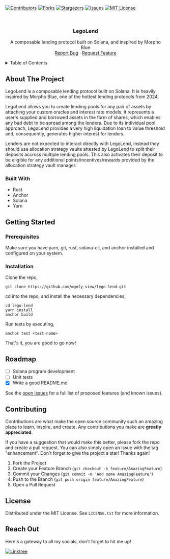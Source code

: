 <!-- PROJECT SHIELDS -->

[![Contributors][contributors-shield]][contributors-url]
[![Forks][forks-shield]][forks-url]
[![Stargazers][stars-shield]][stars-url]
[![Issues][issues-shield]][issues-url]
[![MIT License][license-shield]][license-url]

<!-- PROJECT LOGO -->
<br />
<div align="center">
  <h3 align="center">LegoLend</h3>

  <p align="center">
    A composable lending protocol built on Solana, and inspired by Morpho Blue
    <br />
    <a href="https://github.com/mgnfy-view/lego-lend/issues/new?labels=bug&template=bug-report---.md">Report Bug</a>
    ·
    <a href="https://github.com/mgnfy-view/lego-lend/issues/new?labels=enhancement&template=feature-request---.md">Request Feature</a>
  </p>
</div>

<!-- TABLE OF CONTENTS -->
<details>
  <summary>Table of Contents</summary>
  <ol>
    <li>
      <a href="#about-the-project">About The Project</a>
      <ul>
        <li><a href="#built-with">Built With</a></li>
      </ul>
    </li>
    <li>
      <a href="#getting-started">Getting Started</a>
      <ul>
        <li><a href="#prerequisites">Prerequisites</a></li>
        <li><a href="#installation">Installation</a></li>
      </ul>
    </li>
    <li><a href="#roadmap">Roadmap</a></li>
    <li><a href="#contributing">Contributing</a></li>
    <li><a href="#license">License</a></li>
    <li><a href="#contact">Contact</a></li>
  </ol>
</details>

<!-- ABOUT THE PROJECT -->

## About The Project

LegoLend is a composable lending protocol built on Solana. It is heavily inspired by Morpho Blue, one of the hottest lending protocols from 2024.

LegoLend allows you to create lending pools for any pair of assets by attaching your custom oracles and interest rate models. It represents a user's supplied and borrowed assets in the form of shares, which enables any bad debt to be spread among the lenders. Due to its individual pool approach, LegoLend provides a very high liquidation loan to value threshold and, consequently, generates higher interest for lenders.

Lenders are not expected to interact directly with LegoLend, instead they should use allocation strategy vaults attested by LegoLend to split their deposits accross multiple lending pools. This also activates their deposit to be eligible for any additional points/incentives/rewards provided by the allocation strategy vault manager.

### Built With

-   Rust
-   Anchor
-   Solana
-   Yarn

<!-- GETTING STARTED -->

## Getting Started

### Prerequisites

Make sure you have yarn, git, rust, solana-cli, and anchor installed and configured on your system.

### Installation

Clone the repo,

```shell
git clone https://github.com/mgnfy-view/lego-lend.git
```

cd into the repo, and install the necessary dependencies,

```shell
cd lego-lend
yarn install
anchor build
```

Run tests by executing,

```shell
anchor test <test-name>
```

That's it, you are good to go now!

<!-- ROADMAP -->

## Roadmap

-   [ ] Solana program development
-   [ ] Unit tests
-   [x] Write a good README.md

See the [open issues](https://github.com/mgnfy-view/lego-lend/issues) for a full list of proposed features (and known issues).

<!-- CONTRIBUTING -->

## Contributing

Contributions are what make the open source community such an amazing place to learn, inspire, and create. Any contributions you make are **greatly appreciated**.

If you have a suggestion that would make this better, please fork the repo and create a pull request. You can also simply open an issue with the tag "enhancement".
Don't forget to give the project a star! Thanks again!

1. Fork the Project
2. Create your Feature Branch (`git checkout -b feature/AmazingFeature`)
3. Commit your Changes (`git commit -m 'Add some AmazingFeature'`)
4. Push to the Branch (`git push origin feature/AmazingFeature`)
5. Open a Pull Request

<!-- LICENSE -->

## License

Distributed under the MIT License. See `LICENSE.txt` for more information.

<!-- CONTACT -->

## Reach Out

Here's a gateway to all my socials, don't forget to hit me up!

[![Linktree](https://img.shields.io/badge/linktree-1de9b6?style=for-the-badge&logo=linktree&logoColor=white)][linktree-url]

<!-- MARKDOWN LINKS & IMAGES -->
<!-- https://www.markdownguide.org/basic-syntax/#reference-style-links -->

[contributors-shield]: https://img.shields.io/github/contributors/mgnfy-view/lego-lend.svg?style=for-the-badge
[contributors-url]: https://github.com/mgnfy-view/lego-lend/graphs/contributors
[forks-shield]: https://img.shields.io/github/forks/mgnfy-view/lego-lend.svg?style=for-the-badge
[forks-url]: https://github.com/mgnfy-view/lego-lend/network/members
[stars-shield]: https://img.shields.io/github/stars/mgnfy-view/lego-lend.svg?style=for-the-badge
[stars-url]: https://github.com/mgnfy-view/lego-lend/stargazers
[issues-shield]: https://img.shields.io/github/issues/mgnfy-view/lego-lend.svg?style=for-the-badge
[issues-url]: https://github.com/mgnfy-view/lego-lend/issues
[license-shield]: https://img.shields.io/github/license/mgnfy-view/lego-lend.svg?style=for-the-badge
[license-url]: https://github.com/mgnfy-view/lego-lend/blob/master/LICENSE.txt
[linktree-url]: https://linktr.ee/mgnfy.view
